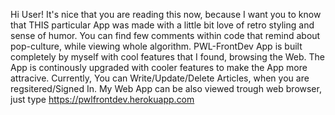 Hi User!
It's nice that you are reading this now, because I want you to know that THIS particular App was made with a little bit love of retro styling and sense of humor. You can find few comments within code that remind about pop-culture, while viewing whole algorithm. PWL-FrontDev App is built completely by myself with cool features that I found, browsing the Web. The App is continously upgraded with cooler features to make the App more attracive. Currently, You can Write/Update/Delete Articles, when you are regsitered/Signed In.
My Web App can be also viewed trough web browser, just type https://pwlfrontdev.herokuapp.com
